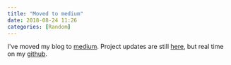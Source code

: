 ```yaml
---
title: "Moved to medium"
date: 2018-08-24 11:26
categories: [Random]
---
```


I've moved my blog to [medium](https://medium.com/@ryanjones_io). Project updates are still [here](http://bool.ca/blog/projects), but real
time on my [github](https://github.com/ryanjones).